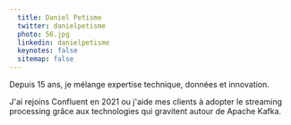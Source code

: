 ```yaml
---
  title: Daniel Petisme
  twitter: danielpetisme
  photo: 56.jpg
  linkedin: danielpetisme
  keynotes: false
  sitemap: false
---
```

Depuis 15 ans, je mélange expertise technique, données et innovation. 

J'ai rejoins Confluent en 2021 ou j'aide mes clients à adopter le streaming processing grâce aux technologies qui gravitent autour de Apache Kafka.
